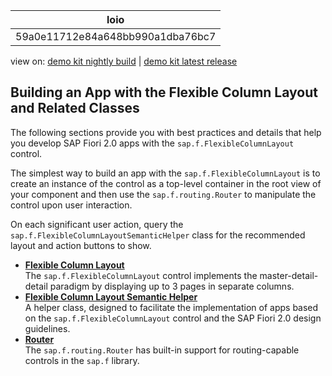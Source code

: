 <!-- loio59a0e11712e84a648bb990a1dba76bc7 -->

| loio |
| -----|
| 59a0e11712e84a648bb990a1dba76bc7 |

<div id="loio">

view on: [demo kit nightly build](https://openui5nightly.hana.ondemand.com/topic/59a0e11712e84a648bb990a1dba76bc7) | [demo kit latest release](https://sdk.openui5.org/topic/59a0e11712e84a648bb990a1dba76bc7)</div>

## Building an App with the Flexible Column Layout and Related Classes

The following sections provide you with best practices and details that help you develop SAP Fiori 2.0 apps with the `sap.f.FlexibleColumnLayout` control.

The simplest way to build an app with the `sap.f.FlexibleColumnLayout` is to create an instance of the control as a top-level container in the root view of your component and then use the `sap.f.routing.Router` to manipulate the control upon user interaction.

On each significant user action, query the `sap.f.FlexibleColumnLayoutSemanticHelper` class for the recommended layout and action buttons to show.

-   **[Flexible Column Layout](Flexible_Column_Layout_2abdefb.md "The sap.f.FlexibleColumnLayout control implements the
		master-detail-detail paradigm by displaying up to 3 pages in separate columns.")**  
The `sap.f.FlexibleColumnLayout` control implements the master-detail-detail paradigm by displaying up to 3 pages in separate columns.
-   **[Flexible Column Layout Semantic Helper](Flexible_Column_Layout_Semantic_Helper_623b01e.md "A helper class, designed to facilitate the implementation of apps based on the
			sap.f.FlexibleColumnLayout control and the SAP Fiori 2.0 design
		guidelines.")**  
A helper class, designed to facilitate the implementation of apps based on the `sap.f.FlexibleColumnLayout` control and the SAP Fiori 2.0 design guidelines.
-   **[Router](Router_c6da1a5.md "The sap.f.routing.Router has built-in support for routing-capable
		controls in the sap.f library.")**  
The `sap.f.routing.Router` has built-in support for routing-capable controls in the `sap.f` library.

